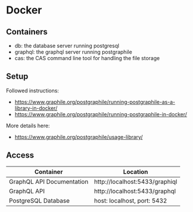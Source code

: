 # Docker

## Containers

* db: the database server running postgresql
* graphql: the graphql server running postgraphile
* cas: the CAS command line tool for handling the file storage

## Setup

Followed instructions:

* https://www.graphile.org/postgraphile/running-postgraphile-as-a-library-in-docker/
* https://www.graphile.org/postgraphile/running-postgraphile-in-docker/

More details here:

* https://www.graphile.org/postgraphile/usage-library/

## Access

| Container | Location |
| --------- | -------- |
| GraphQL API Documentation	| http://localhost:5433/graphiql |
| GraphQL API | http://localhost:5433/graphql |
| PostgreSQL Database | host: localhost, port: 5432 |

